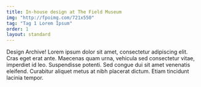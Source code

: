 ```yaml
---
title: In-house design at The Field Museum
img: "http://fpoimg.com/721x550"
tag: "Tag 1 Lorem Ipsum"
order: 1
layout: standard
---
```


Design Archive! Lorem ipsum dolor sit amet, consectetur adipiscing elit. Cras eget erat ante. Maecenas quam urna, vehicula sed consectetur vitae, imperdiet id leo. Suspendisse potenti. Sed congue dui sit amet venenatis eleifend. Curabitur aliquet metus at nibh placerat dictum. Etiam tincidunt lacinia tempor.
